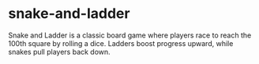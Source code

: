 # snake-and-ladder
Snake and Ladder is a classic board game where players race to reach the 100th square by rolling a dice. Ladders boost progress upward, while snakes pull players back down.
